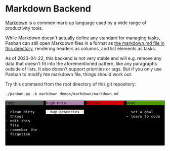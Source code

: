 # Markdown Backend

[Markdown](https://daringfireball.net/projects/markdown/) is a common mark-up
language used by a wide range of productivity tools.

While Markdown doesn't actually define any standard for managing tasks, Panban can still open Markdown files in a format as [the markdown.md file in this directory](markdown.md), rendering headers as columns, and list elements as tasks.

As of 2023-04-22, this backend is not very stable and will e.g. remove any data that doesn't fit into the aforementioned pattern, like any paragraphs outside of lists.  It also doesn't support priorities or tags.  But if you only use Panban to modify hte markdown file, things should work out.

Try this command from the root directory of this git repository:

```
./panban.py -b markdown demos/markdown/markdown.md
```

![Screenshot of Panban the Markdown file in this folder](screenshot_markdown.png)
